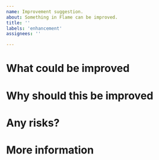 ```yaml
---
name: Improvement suggestion.
about: Something in Flame can be improved.
title: ''
labels: 'enhancement'
assignees: ''

---
```


<!-- When reporting an improvement, please read this complete template and fill all the questions in order to get a better response -->

# What could be improved
<!-- What part of the code/functionality could be improved? -->

# Why should this be improved
<!--  Why is this necessary to be improved? -->

# Any risks?
<!-- Are there any risks in improving this? Will the API change? Will other functionality change? -->

# More information
<!-- Do you have any other useful information about this improvement report? Please write it down here -->
<!-- Possible helpful information: references to other sites/repositories -->
<!-- Are you interested in working on a PR for this? -->
